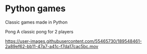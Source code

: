 # Python games
Classic games made in Python

Pong
A classic pong for 2 players 



https://user-images.githubusercontent.com/55465730/189548461-2a89ef62-bb11-47a7-a41c-f7da17cac5bc.mov

